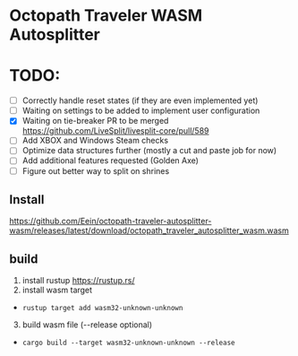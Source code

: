 # Octopath Traveler WASM Autosplitter

# TODO:
- [ ] Correctly handle reset states (if they are even implemented yet)
- [ ] Waiting on settings to be added to implement user configuration
- [x] Waiting on tie-breaker PR to be merged https://github.com/LiveSplit/livesplit-core/pull/589
- [ ] Add XBOX and Windows Steam checks
- [ ] Optimize data structures further (mostly a cut and paste job for now)
- [ ] Add additional features requested (Golden Axe)
- [ ] Figure out better way to split on shrines

## Install

https://github.com/Eein/octopath-traveler-autosplitter-wasm/releases/latest/download/octopath_traveler_autosplitter_wasm.wasm

## build
1. install rustup https://rustup.rs/
2. install wasm target
  - `rustup target add wasm32-unknown-unknown`
3. build wasm file (--release optional)
  - `cargo build --target wasm32-unknown-unknown --release`
